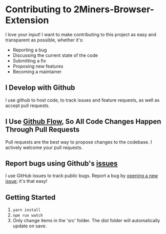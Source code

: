 # Contributing to 2Miners-Browser-Extension
I love your input! I want to make contributing to this project as easy and transparent as possible, whether it's:

- Reporting a bug
- Discussing the current state of the code
- Submitting a fix
- Proposing new features
- Becoming a maintainer

## I Develop with Github
I use github to host code, to track issues and feature requests, as well as accept pull requests.

## I Use [Github Flow](https://guides.github.com/introduction/flow/index.html), So All Code Changes Happen Through Pull Requests
Pull requests are the best way to propose changes to the codebase. I actively welcome your pull requests.

## Report bugs using Github's [issues](https://github.com/luke-buttifant/2Miners-Browser-Extension/issues)
I use GitHub issues to track public bugs. Report a bug by [opening a new issue](https://github.com/luke-buttifant/2Miners-Browser-Extension/issues/new/choose); it's that easy!

## Getting Started 
1. ``` yarn install ```
2. ``` npm run watch ```
3. Only change items in the 'src' folder. The dist folder will automatically update on save. 
